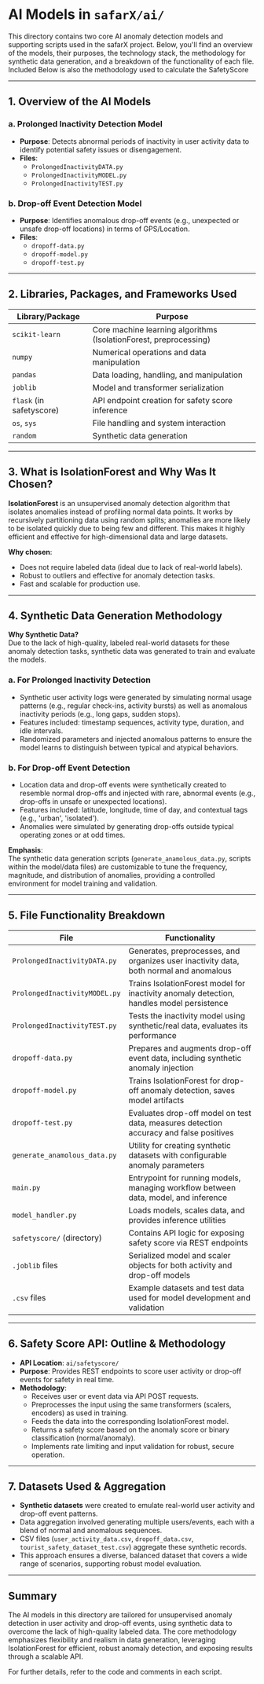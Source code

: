 # AI Models in `safarX/ai/`

This directory contains two core AI anomaly detection models and supporting scripts used in the safarX project. Below, you'll find an overview of the models, their purposes, the technology stack, the methodology for synthetic data generation, and a breakdown of the functionality of each file. Included Below is also the methodology used to calculate the SafetyScore

---

## 1. Overview of the AI Models

### a. Prolonged Inactivity Detection Model
- **Purpose**: Detects abnormal periods of inactivity in user activity data to identify potential safety issues or disengagement.
- **Files**: 
  - `ProlongedInactivityDATA.py`
  - `ProlongedInactivityMODEL.py`
  - `ProlongedInactivityTEST.py`

### b. Drop-off Event Detection Model
- **Purpose**: Identifies anomalous drop-off events (e.g., unexpected or unsafe drop-off locations) in terms of GPS/Location.
- **Files**:
  - `dropoff-data.py`
  - `dropoff-model.py`
  - `dropoff-test.py`

---

## 2. Libraries, Packages, and Frameworks Used

| Library/Package         | Purpose                                                                |
|------------------------ |-----------------------------------------------------------------------|
| `scikit-learn`          | Core machine learning algorithms (IsolationForest, preprocessing)      |
| `numpy`                 | Numerical operations and data manipulation                             |
| `pandas`                | Data loading, handling, and manipulation                               |
| `joblib`                | Model and transformer serialization                                    |
| `flask` (in safetyscore)| API endpoint creation for safety score inference                      |
| `os`, `sys`             | File handling and system interaction                                   |
| `random`                | Synthetic data generation                                             |

---

## 3. What is IsolationForest and Why Was It Chosen?

**IsolationForest** is an unsupervised anomaly detection algorithm that isolates anomalies instead of profiling normal data points. It works by recursively partitioning data using random splits; anomalies are more likely to be isolated quickly due to being few and different. This makes it highly efficient and effective for high-dimensional data and large datasets.

**Why chosen**:
- Does not require labeled data (ideal due to lack of real-world labels).
- Robust to outliers and effective for anomaly detection tasks.
- Fast and scalable for production use.

---

## 4. Synthetic Data Generation Methodology

**Why Synthetic Data?**  
Due to the lack of high-quality, labeled real-world datasets for these anomaly detection tasks, synthetic data was generated to train and evaluate the models.

### a. For Prolonged Inactivity Detection
- Synthetic user activity logs were generated by simulating normal usage patterns (e.g., regular check-ins, activity bursts) as well as anomalous inactivity periods (e.g., long gaps, sudden stops).
- Features included: timestamp sequences, activity type, duration, and idle intervals.
- Randomized parameters and injected anomalous patterns to ensure the model learns to distinguish between typical and atypical behaviors.

### b. For Drop-off Event Detection
- Location data and drop-off events were synthetically created to resemble normal drop-offs and injected with rare, abnormal events (e.g., drop-offs in unsafe or unexpected locations).
- Features included: latitude, longitude, time of day, and contextual tags (e.g., 'urban', 'isolated').
- Anomalies were simulated by generating drop-offs outside typical operating zones or at odd times.

**Emphasis**:  
The synthetic data generation scripts (`generate_anamolous_data.py`, scripts within the model/data files) are customizable to tune the frequency, magnitude, and distribution of anomalies, providing a controlled environment for model training and validation.

---

## 5. File Functionality Breakdown

| File                              | Functionality                                                                                  |
|------------------------------------|-----------------------------------------------------------------------------------------------|
| `ProlongedInactivityDATA.py`       | Generates, preprocesses, and organizes user inactivity data, both normal and anomalous         |
| `ProlongedInactivityMODEL.py`      | Trains IsolationForest model for inactivity anomaly detection, handles model persistence       |
| `ProlongedInactivityTEST.py`       | Tests the inactivity model using synthetic/real data, evaluates its performance                |
| `dropoff-data.py`                  | Prepares and augments drop-off event data, including synthetic anomaly injection               |
| `dropoff-model.py`                 | Trains IsolationForest for drop-off anomaly detection, saves model artifacts                   |
| `dropoff-test.py`                  | Evaluates drop-off model on test data, measures detection accuracy and false positives         |
| `generate_anamolous_data.py`       | Utility for creating synthetic datasets with configurable anomaly parameters                   |
| `main.py`                          | Entrypoint for running models, managing workflow between data, model, and inference            |
| `model_handler.py`                 | Loads models, scales data, and provides inference utilities                                    |
| `safetyscore/` (directory)         | Contains API logic for exposing safety score via REST endpoints                                |
| `.joblib` files                    | Serialized model and scaler objects for both activity and drop-off models                      |
| `.csv` files                       | Example datasets and test data used for model development and validation                       |

---

## 6. Safety Score API: Outline & Methodology

- **API Location**: `ai/safetyscore/`
- **Purpose**: Provides REST endpoints to score user activity or drop-off events for safety in real time.
- **Methodology**:
    - Receives user or event data via API POST requests.
    - Preprocesses the input using the same transformers (scalers, encoders) as used in training.
    - Feeds the data into the corresponding IsolationForest model.
    - Returns a safety score based on the anomaly score or binary classification (normal/anomaly).
    - Implements rate limiting and input validation for robust, secure operation.

---

## 7. Datasets Used & Aggregation

- **Synthetic datasets** were created to emulate real-world user activity and drop-off event patterns.
- Data aggregation involved generating multiple users/events, each with a blend of normal and anomalous sequences.
- CSV files (`user_activity_data.csv`, `dropoff_data.csv`, `tourist_safety_dataset_test.csv`) aggregate these synthetic records.
- This approach ensures a diverse, balanced dataset that covers a wide range of scenarios, supporting robust model evaluation.

---

## Summary

The AI models in this directory are tailored for unsupervised anomaly detection in user activity and drop-off events, using synthetic data to overcome the lack of high-quality labeled data. The core methodology emphasizes flexibility and realism in data generation, leveraging IsolationForest for efficient, robust anomaly detection, and exposing results through a scalable API.

For further details, refer to the code and comments in each script.
